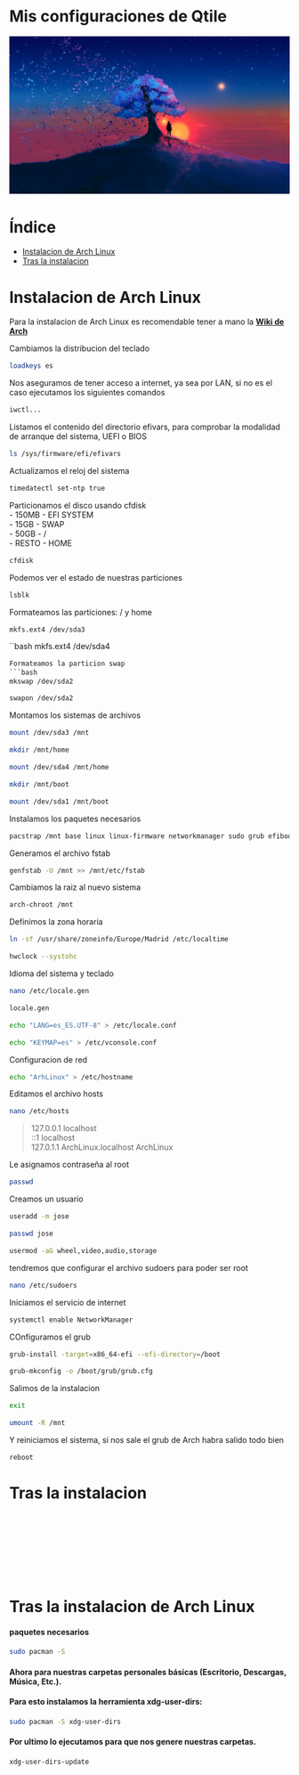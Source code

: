 # Mis configuraciones de Qtile

![Qtile](.screenshots/qtile.png)

# Índice

- [Instalacion de Arch Linux](#instalacion-de-arch-linux)
- [Tras la instalacion](#tras-la-instalacion)

# Instalacion de Arch Linux

Para la instalacion de Arch Linux es recomendable tener a mano la **[Wiki de Arch](https://wiki.archlinux.org/title/Installation_guide_(Espa%C3%B1ol))**

Cambiamos la distribucion del teclado 
```bash
loadkeys es
```
Nos aseguramos de tener acceso a internet, ya sea por LAN, si no es el caso ejecutamos los siguientes comandos
```bash
iwctl...
```
Listamos el contenido del directorio efivars, para comprobar la modalidad de arranque del sistema, UEFI o BIOS
```bash
ls /sys/firmware/efi/efivars
```
Actualizamos el reloj del sistema
```bash
timedatectl set-ntp true
```
Particionamos el disco usando cfdisk  
    - 150MB - EFI SYSTEM  
    - 15GB - SWAP  
    - 50GB - /  
    - RESTO - HOME  
```bash
cfdisk
```
Podemos ver el estado de nuestras particiones
```bash
lsblk
```
Formateamos las particiones: / y home
```bash
mkfs.ext4 /dev/sda3
```
``bash
mkfs.ext4 /dev/sda4
```
Formateamos la particion swap
```bash
mkswap /dev/sda2
```
```bash
swapon /dev/sda2
```
Montamos los sistemas de archivos
```bash
mount /dev/sda3 /mnt
```
```bash
mkdir /mnt/home
```
```bash
mount /dev/sda4 /mnt/home
```
```bash
mkdir /mnt/boot
```
```bash
mount /dev/sda1 /mnt/boot
```
Instalamos los paquetes necesarios
```bash
pacstrap /mnt base linux linux-firmware networkmanager sudo grub efibootmgr nano kitty firefox
```
Generamos el archivo fstab
```bash
genfstab -U /mnt >> /mnt/etc/fstab
```
Cambiamos la raiz al nuevo sistema
```bash
arch-chroot /mnt
```
Definimos la zona horaria
```bash
ln -sf /usr/share/zoneinfo/Europe/Madrid /etc/localtime
```
```bash
hwclock --systohc
```
Idioma del sistema y teclado
```bash
nano /etc/locale.gen
```
```bash
locale.gen
```
```bash
echo "LANG=es_ES.UTF-8" > /etc/locale.conf
```
```bash
echo "KEYMAP=es" > /etc/vconsole.conf
```
Configuracion de red
```bash
echo "ArhLinux" > /etc/hostname
```
Editamos el archivo hosts
```bash
nano /etc/hosts
```
> 127.0.0.1	localhost  
> ::1		    localhost  
> 127.0.1.1	ArchLinux.localhost	ArchLinux    

Le asignamos contraseña al root
```bash
passwd
```
Creamos un usuario
```bash
useradd -m jose
```
```bash
passwd jose
```
```bash
usermod -aG wheel,video,audio,storage
```
tendremos que configurar el archivo sudoers para poder ser root
```bash
nano /etc/sudoers
```
Iniciamos el servicio de internet
```bash
systemctl enable NetworkManager
```
COnfiguramos el grub
```bash
grub-install -target=x86_64-efi --efi-directory=/boot
```
```bash
grub-mkconfig -o /boot/grub/grub.cfg
```
Salimos de la instalacion
```bash
exit
```
```bash
umount -R /mnt
```
Y reiniciamos el sistema, si nos sale el grub de Arch habra salido todo bien
```bash
reboot
```

# Tras la instalacion


```bash

```

```bash

```

```bash

```

```bash

```

```bash

```

```bash

```

```bash

```

```bash

```

```bash

```


# Tras la instalacion de Arch Linux

#### paquetes necesarios
```bash
sudo pacman -S 
```


#### Ahora para nuestras carpetas personales básicas (Escritorio, Descargas, Música, Etc.).
#### Para esto instalamos la herramienta xdg-user-dirs:
```bash
sudo pacman -S xdg-user-dirs
```
#### Por ultimo lo ejecutamos para que nos genere nuestras carpetas.
```bash
xdg-user-dirs-update
```

